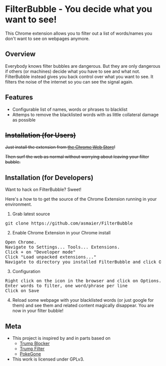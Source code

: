 FilterBubble - You decide what you want to see!
================================
This Chrome extension allows you to filter out a list of words/names you don't want to see on webpages anymore. 


Overview
--------------------------

Everybody knows filter bubbles are dangerous. But they are only dangerous if 
others (or machines) decide what you have to see and what not. 
FilterBubble instead gives you back control over what you want to see. 
It filters the noise of the internet so you can see the signal again. 

Features
--------------------------

* Configurable list of names, words or phrases to blacklist
* Attemps to remove the blacklisted words with as little collateral damage as possible

~~Installation (for Users)~~
--------------------------

~~Just install the extension from [the Chrome Web
Store](https://chrome.google.com/webstore/detail/jionadcjdpdikjmgfohlohnclocfaija)!~~

~~Then surf the web as normal without worrying about leaving your filter bubble.~~


Installation (for Developers)
-------------------------

Want to hack on FilterBubble?  Sweet!

Here's a how to to get the source of the Chrome Extension running in your environment.

1) Grab latest source
<pre>
git clone https://github.com/asmaier/FilterBubble
</pre>

2) Enable Chrome Extension in your Chrome install
<pre>
Open Chrome.
Navigate to Settings... Tools... Extensions.
Click + on "Developer mode"
Click "Load unpacked extensions..."
Navigate to directory you installed FilterBubble and click Open.
</pre>

3) Configuration
<pre>
Right click on the icon in the browser and click on Options.
Enter words to filter, one word/phrase per line
Click on Save
</pre>

4) Reload some webpage with your blacklisted words (or just google for them) and see them and related content magically disappear. You are now in your filter bubble!

Meta
-------------------------

* This project is inspired by and in parts based on
  * [Trump Blocker](https://chrome.google.com/webstore/detail/trump-blocker/nhmckipmafnikgjnaeadpngccggobaej)
  * [Trump Filter](https://github.com/RobSpectre/Trump-Filter)
  * [PokeGone](https://github.com/JamieFarrelly/PokeGone)
* This work is licensed under GPLv3.
